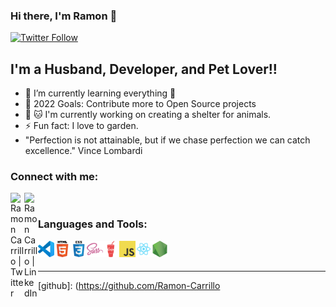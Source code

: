 ### Hi there, I'm Ramon 👋

[![Twitter Follow](https://img.shields.io/twitter/follow/ramon_de_NL?color=1DA1F2&logo=twitter&style=for-the-badge)](https://twitter.com/ramon_de_NL)

## I'm a Husband, Developer, and Pet Lover!!

- 🌱 I’m currently learning everything 🤣
- 🥅 2022 Goals: Contribute more to Open Source projects
- 🐶 🐱 I'm currently working on creating a shelter for animals.
- ⚡ Fun fact: I love to garden.
- "Perfection is not attainable, but if we chase perfection we can catch excellence." Vince Lombardi

### Connect with me:

[<img align="left" alt="Ramon Carrillo | Twitter" width="22px" src="https://cdn.jsdelivr.net/npm/simple-icons@v3/icons/twitter.svg" />][twitter]
[<img align="left" alt="Ramon Carrillo | LinkedIn" width="22px" src="https://cdn.jsdelivr.net/npm/simple-icons@v3/icons/linkedin.svg" />][linkedin]

<br />

### Languages and Tools:

<img align="left" alt="Visual Studio Code" width="26px" src="https://raw.githubusercontent.com/github/explore/80688e429a7d4ef2fca1e82350fe8e3517d3494d/topics/visual-studio-code/visual-studio-code.png" />
<img align="left" alt="HTML5" width="26px" src="https://raw.githubusercontent.com/github/explore/80688e429a7d4ef2fca1e82350fe8e3517d3494d/topics/html/html.png" />
<img align="left" alt="CSS3" width="26px" src="https://raw.githubusercontent.com/github/explore/80688e429a7d4ef2fca1e82350fe8e3517d3494d/topics/css/css.png" />
<img align="left" alt="Sass" width="26px" src="https://raw.githubusercontent.com/github/explore/80688e429a7d4ef2fca1e82350fe8e3517d3494d/topics/sass/sass.png" />
<img align="left" alt="Gulp" width="26px" src="https://raw.githubusercontent.com/github/explore/80688e429a7d4ef2fca1e82350fe8e3517d3494d/topics/gulp/gulp.png" />
<img align="left" alt="JavaScript" width="26px" src="https://raw.githubusercontent.com/github/explore/80688e429a7d4ef2fca1e82350fe8e3517d3494d/topics/javascript/javascript.png" />
<img align="left" alt="React" width="26px" src="https://raw.githubusercontent.com/github/explore/80688e429a7d4ef2fca1e82350fe8e3517d3494d/topics/react/react.png" />
<img align="left" alt="Node" width="26px" src="https://raw.githubusercontent.com/github/explore/80688e429a7d4ef2fca1e82350fe8e3517d3494d/topics/nodejs/nodejs.png" />

<br />
<br />

---

[twitter]: https://twitter.com/ramon_de_NL
[linkedin]: https://linkedin.com/in/ramon-carrillo-54525a1ab/
[github]: (https://github.com/Ramon-Carrillo
